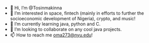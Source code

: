 - 👋 Hi, I’m @Tosinmakinna
- 👀 I’m interested in space, fintech (mainly in efforts to further the socioeconomic development of Nigeria), crypto, and music!
- 🌱 I’m currently learning java, python and C.
- 💞️ I’m looking to collaborate on any cool java projects.
- 📫 How to reach me oma273@nyu.edu!

<!---
Tosinmakinna/Tosinmakinna is a ✨ special ✨ repository because its `README.md` (this file) appears on your GitHub profile.
You can click the Preview link to take a look at your changes.
--->
